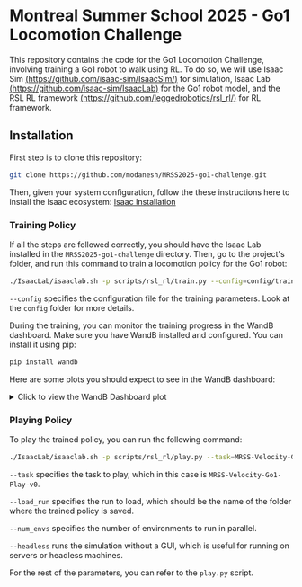 # Montreal Summer School 2025 - Go1 Locomotion Challenge

This repository contains the code for the Go1 Locomotion Challenge, involving training a Go1 robot to walk using RL. To do so, we will use Isaac Sim [(https://github.com/isaac-sim/IsaacSim/)](https://github.com/isaac-sim/IsaacSim/) for simulation, Isaac Lab [(https://github.com/isaac-sim/IsaacLab)](https://github.com/isaac-sim/IsaacLab) for the Go1 robot model, and the RSL RL framework [(https://github.com/leggedrobotics/rsl_rl/)](https://github.com/leggedrobotics/rsl_rl/) for RL framework.


## Installation

First step is to clone this repository:

```bash
git clone https://github.com/modanesh/MRSS2025-go1-challenge.git
```

Then, given your system configuration, follow the these instructions here to install the Isaac ecosystem:
[Isaac Installation](https://isaac-sim.github.io/IsaacLab/main/source/setup/installation/index.html)


### Training Policy

If all the steps are followed correctly, you should have the Isaac Lab installed in the `MRSS2025-go1-challenge` directory. Then, go to the project's folder, and run this command to train a locomotion policy for the Go1 robot:

```bash
./IsaacLab/isaaclab.sh -p scripts/rsl_rl/train.py --config=config/training_params_mrss.yaml
```

`--config` specifies the configuration file for the training parameters. Look at the `config` folder for more details.

During the training, you can monitor the training progress in the WandB dashboard. Make sure you have WandB installed and configured. You can install it using pip:

```bash
pip install wandb
```

Here are some plots you should expect to see in the WandB dashboard:

<details>
  <summary>Click to view the WandB Dashboard plot</summary>

  <p>
    <img src="./config/wandb_plots.png" alt="WandB Dashboard" />
  </p>
</details>

### Playing Policy

To play the trained policy, you can run the following command:

```bash
./IsaacLab/isaaclab.sh -p scripts/rsl_rl/play.py --task=MRSS-Velocity-Go1-Play-v0 --load_run=RUN_NAME --num_envs=128 --headless
```

`--task` specifies the task to play, which in this case is `MRSS-Velocity-Go1-Play-v0`. 

`--load_run` specifies the run to load, which should be the name of the folder where the trained policy is saved. 

`--num_envs` specifies the number of environments to run in parallel.

`--headless` runs the simulation without a GUI, which is useful for running on servers or headless machines.


For the rest of the parameters, you can refer to the `play.py` script.